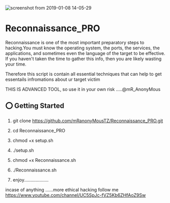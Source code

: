 ![screenshot from 2019-01-08 14-05-29](https://user-images.githubusercontent.com/38766899/50827132-b49bd880-134e-11e9-9bb3-fdb61fc82010.png)

# Reconnaissance_PRO 

Reconnaissance is one of the most important preparatory steps to hacking.You must know the operating system, the ports, the services, the applications, and sometimes even the language of the target to be effective. If you haven't taken the time to gather this info, then you are likely wasting your time.

Therefore this script is contain all essential techniques that can help to get essentails infromations about ur target victim

THIS IS ADVANCED TOOL, so use it in your own risk .....@mR_AnonyMous

## ⭕️ Getting Started
1. git clone https://github.com/mRanonyMousTZ/Reconnaissance_PRO.git

2. cd Reconnaissance_PRO

3. chmod +x setup.sh

4. ./setup.sh

5. chmod +x Reconnaissance.sh

6. ./Reconnaissance.sh

7. enjoy...................


incase of anything ......more ethical hacking follow me https://www.youtube.com/channel/UC5SpJc-fVZ5Kb6ZHfAoZ9Sw




